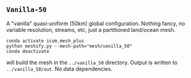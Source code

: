 ## `Vanilla-50`

A "vanilla" quasi-uniform (50km) global configuration. Nothing fancy, no variable resolution, streams, etc, just a partitioned land/ocean mesh.

    conda activate icom_mesh_plus
    python meshify.py --mesh-path="mesh/vanilla_50"
    conda deactivate

will build the mesh in the `../vanilla_50` directory. Output is written to `../vanilla_50/out`. No data dependencies.
